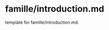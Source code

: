# famille/introduction.md 
 
<span class="fixme template"> template for famille/introduction.md.</span>
